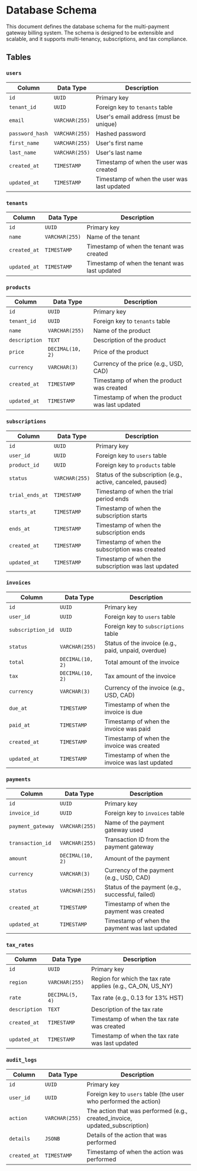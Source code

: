 # Database Schema

This document defines the database schema for the multi-payment gateway billing system. The schema is designed to be extensible and scalable, and it supports multi-tenancy, subscriptions, and tax compliance.

## Tables

### `users`

| Column | Data Type | Description |
|---|---|---|
| `id` | `UUID` | Primary key |
| `tenant_id` | `UUID` | Foreign key to `tenants` table |
| `email` | `VARCHAR(255)` | User's email address (must be unique) |
| `password_hash` | `VARCHAR(255)` | Hashed password |
| `first_name` | `VARCHAR(255)` | User's first name |
| `last_name` | `VARCHAR(255)` | User's last name |
| `created_at` | `TIMESTAMP` | Timestamp of when the user was created |
| `updated_at` | `TIMESTAMP` | Timestamp of when the user was last updated |

### `tenants`

| Column | Data Type | Description |
|---|---|---|
| `id` | `UUID` | Primary key |
| `name` | `VARCHAR(255)` | Name of the tenant |
| `created_at` | `TIMESTAMP` | Timestamp of when the tenant was created |
| `updated_at` | `TIMESTAMP` | Timestamp of when the tenant was last updated |

### `products`

| Column | Data Type | Description |
|---|---|---|
| `id` | `UUID` | Primary key |
| `tenant_id` | `UUID` | Foreign key to `tenants` table |
| `name` | `VARCHAR(255)` | Name of the product |
| `description` | `TEXT` | Description of the product |
| `price` | `DECIMAL(10, 2)` | Price of the product |
| `currency` | `VARCHAR(3)` | Currency of the price (e.g., USD, CAD) |
| `created_at` | `TIMESTAMP` | Timestamp of when the product was created |
| `updated_at` | `TIMESTAMP` | Timestamp of when the product was last updated |

### `subscriptions`

| Column | Data Type | Description |
|---|---|---|
| `id` | `UUID` | Primary key |
| `user_id` | `UUID` | Foreign key to `users` table |
| `product_id` | `UUID` | Foreign key to `products` table |
| `status` | `VARCHAR(255)` | Status of the subscription (e.g., active, canceled, paused) |
| `trial_ends_at` | `TIMESTAMP` | Timestamp of when the trial period ends |
| `starts_at` | `TIMESTAMP` | Timestamp of when the subscription starts |
| `ends_at` | `TIMESTAMP` | Timestamp of when the subscription ends |
| `created_at` | `TIMESTAMP` | Timestamp of when the subscription was created |
| `updated_at` | `TIMESTAMP` | Timestamp of when the subscription was last updated |

### `invoices`

| Column | Data Type | Description |
|---|---|---|
| `id` | `UUID` | Primary key |
| `user_id` | `UUID` | Foreign key to `users` table |
| `subscription_id` | `UUID` | Foreign key to `subscriptions` table |
| `status` | `VARCHAR(255)` | Status of the invoice (e.g., paid, unpaid, overdue) |
| `total` | `DECIMAL(10, 2)` | Total amount of the invoice |
| `tax` | `DECIMAL(10, 2)` | Tax amount of the invoice |
| `currency` | `VARCHAR(3)` | Currency of the invoice (e.g., USD, CAD) |
| `due_at` | `TIMESTAMP` | Timestamp of when the invoice is due |
| `paid_at` | `TIMESTAMP` | Timestamp of when the invoice was paid |
| `created_at` | `TIMESTAMP` | Timestamp of when the invoice was created |
| `updated_at` | `TIMESTAMP` | Timestamp of when the invoice was last updated |

### `payments`

| Column | Data Type | Description |
|---|---|---|
| `id` | `UUID` | Primary key |
| `invoice_id` | `UUID` | Foreign key to `invoices` table |
| `payment_gateway` | `VARCHAR(255)` | Name of the payment gateway used |
| `transaction_id` | `VARCHAR(255)` | Transaction ID from the payment gateway |
| `amount` | `DECIMAL(10, 2)` | Amount of the payment |
| `currency` | `VARCHAR(3)` | Currency of the payment (e.g., USD, CAD) |
| `status` | `VARCHAR(255)` | Status of the payment (e.g., successful, failed) |
| `created_at` | `TIMESTAMP` | Timestamp of when the payment was created |
| `updated_at` | `TIMESTAMP` | Timestamp of when the payment was last updated |

### `tax_rates`

| Column | Data Type | Description |
|---|---|---|
| `id` | `UUID` | Primary key |
| `region` | `VARCHAR(255)` | Region for which the tax rate applies (e.g., CA_ON, US_NY) |
| `rate` | `DECIMAL(5, 4)` | Tax rate (e.g., 0.13 for 13% HST) |
| `description` | `TEXT` | Description of the tax rate |
| `created_at` | `TIMESTAMP` | Timestamp of when the tax rate was created |
| `updated_at` | `TIMESTAMP` | Timestamp of when the tax rate was last updated |

### `audit_logs`

| Column | Data Type | Description |
|---|---|---|
| `id` | `UUID` | Primary key |
| `user_id` | `UUID` | Foreign key to `users` table (the user who performed the action) |
| `action` | `VARCHAR(255)` | The action that was performed (e.g., created_invoice, updated_subscription) |
| `details` | `JSONB` | Details of the action that was performed |
| `created_at` | `TIMESTAMP` | Timestamp of when the action was performed |
